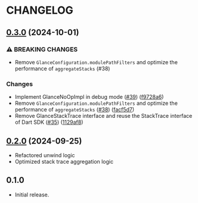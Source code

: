 # CHANGELOG

## [0.3.0](https://github.com/littleGnAl/glance/compare/0.2.0...0.3.0) (2024-10-01)


### ⚠ BREAKING CHANGES

* Remove `GlanceConfiguration.modulePathFilters` and optimize the performance of `aggregateStacks` (#38)

### Changes

* Implement GlanceNoOpImpl in debug mode ([#39](https://github.com/littleGnAl/glance/issues/39)) ([f9728a6](https://github.com/littleGnAl/glance/commit/f9728a65e2326df26099860a94616a101eb2efa7))
* Remove `GlanceConfiguration.modulePathFilters` and optimize the performance of `aggregateStacks` ([#38](https://github.com/littleGnAl/glance/issues/38)) ([facf5d7](https://github.com/littleGnAl/glance/commit/facf5d7aa745d73c1250942ac670fd14b57c73ea))
* Remove GlanceStackTrace interface and reuse the StackTrace interface of Dart SDK ([#35](https://github.com/littleGnAl/glance/issues/35)) ([1129af8](https://github.com/littleGnAl/glance/commit/1129af88bb5ad722b971dd4543f5d7e048c150ea))

## [0.2.0](https://github.com/littleGnAl/glance/compare/0.1.0...0.2.0) (2024-09-25)

* Refactored unwind logic
* Optimized stack trace aggregation logic

## 0.1.0

* Initial release.
